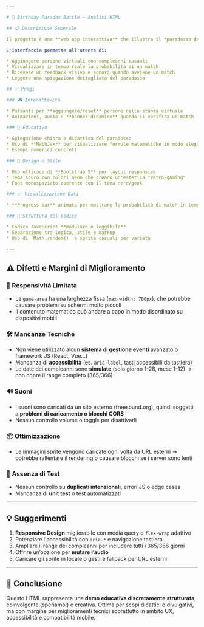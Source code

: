 ```yaml
---

# 🎂 Birthday Paradox Battle – Analisi HTML

## 📋 Descrizione Generale

Il progetto è una **web app interattiva** che illustra il *paradosso del compleanno*, dimostrando come in un gruppo casuale di persone ci sia un'alta probabilità che almeno due condividano la stessa data di nascita.

L'interfaccia permette all'utente di:

* Aggiungere persone virtuali con compleanni casuali
* Visualizzare in tempo reale la probabilità di un match
* Ricevere un feedback visivo e sonoro quando avviene un match
* Leggere una spiegazione dettagliata del paradosso

## ✅ Pregi

### 🎮 Interattività

* Pulsanti per **aggiungere/reset** persone nella stanza virtuale
* Animazioni, audio e **banner dinamico** quando si verifica un match

### 🧠 Educativo

* Spiegazione chiara e didattica del paradosso
* Uso di **MathJax** per visualizzare formule matematiche in modo elegante
* Esempi numerici concreti

### 🎨 Design e Stile

* Uso efficace di **Bootstrap 5** per layout responsive
* Tema scuro con colori neon che creano un'estetica "retro-gaming"
* Font monospaziato coerente con il tema nerd/geek

### 📈 Visualizzazione Dati

* **Progress bar** animata per mostrare la probabilità di match in tempo reale

### 🧩 Struttura del Codice

* Codice JavaScript **modulare e leggibile**
* Separazione tra logica, stile e markup
* Uso di `Math.random()` e sprite casuali per varietà

---
```


## ⚠️ Difetti e Margini di Miglioramento

### 📱 Responsività Limitata

* La `game-area` ha una larghezza fissa (`max-width: 700px`), che potrebbe causare problemi su schermi molto piccoli
* Il contenuto matematico può andare a capo in modo disordinato su dispositivi mobili

### 🛠️ Mancanze Tecniche

* Non viene utilizzato alcun **sistema di gestione eventi** avanzato o framework JS (React, Vue...)
* Mancanza di **accessibilità** (es. `aria-label`, tasti accessibili da tastiera)
* Le date dei compleanni sono **simulate** (solo giorno 1-28, mese 1-12) → non copre il range completo (365/366)

### 🔊 Suoni

* I suoni sono caricati da un sito esterno (freesound.org), quindi soggetti a **problemi di caricamento o blocchi CORS**
* Nessun controllo volume o toggle per disattivarli

### 📦 Ottimizzazione

* Le immagini sprite vengono caricate ogni volta da URL esterni → potrebbe rallentare il rendering o causare blocchi se i server sono lenti

### 🧪 Assenza di Test

* Nessun controllo su **duplicati intenzionali**, errori JS o edge cases
* Mancanza di **unit test** o test automatizzati

---

## 💡 Suggerimenti

1. **Responsive Design** migliorabile con media query o `flex-wrap` adattivo
2. Potenziare l'accessibilità con `aria-*` e navigazione tastiera
3. Ampliare il range dei compleanni per includere tutti i 365/366 giorni
4. Offrire un’opzione per **mutare l’audio**
5. Caricare gli sprite in locale o gestire fallback per URL esterni

---

## 🧾 Conclusione

Questo HTML rappresenta una **demo educativa discretamente strutturata**, coinvolgente (speriamo!) e creativa. 
Ottima per scopi didattici o divulgativi, ma con margine per miglioramenti tecnici soprattutto in ambito UX, accessibilità e compatibilità mobile.
